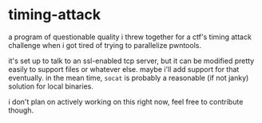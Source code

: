 # timing-attack

a program of questionable quality i threw together for a ctf's timing attack
challenge when i got tired of trying to parallelize pwntools.

it's set up to talk to an ssl-enabled tcp server, but it can be modified pretty
easily to support files or whatever else. maybe i'll add support for that
eventually. in the mean time, `socat` is probably a reasonable (if not janky)
solution for local binaries.

i don't plan on actively working on this right now, feel free to contribute
though.
